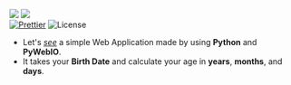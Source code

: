 ![](http://ForTheBadge.com/images/badges/made-with-python.svg)
![](https://forthebadge.com/images/badges/built-by-developers.svg)</br>
[![Prettier](https://img.shields.io/badge/Code%20Style-Prettier-red.svg)](https://github.com/prettier/prettier)
![License](https://img.shields.io/badge/License-MIT-red.svg)</br>


- Let's [*see*](https://github.com/Iamtripathisatyam/Daily_News_Notification/blob/main/Daily_News_Notifier.ipynb) a simple Web Application made by using **Python** and **PyWebIO**.
- It takes your **Birth Date** and calculate your age in **years**, **months**, and **days**.
